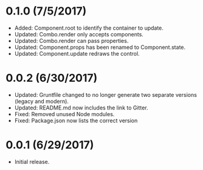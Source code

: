 # 0.1.0 (7/5/2017)

* Added: Component.root to identify the container to update.	
* Updated: Combo.render only accepts components.
* Updated: Combo.render can pass properties.
* Updated: Component.props has been renamed to Component.state.
* Updated: Component.update redraws the control.

# 0.0.2 (6/30/2017)
	
* Updated: Gruntfile changed to no longer generate two separate versions (legacy and modern).
* Updated: README.md now includes the link to Gitter.
* Fixed: Removed unused Node modules.
* Fixed: Package.json now lists the correct version

# 0.0.1 (6/29/2017)

* Initial release.
